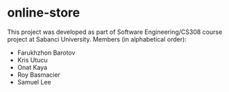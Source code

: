 # online-store

This project was developed as part of Software Engineering/CS308 course project
at Sabanci University. Members (in alphabetical order):


<ul>
    <li> Farukhzhon Barotov </li>
    <li> Kris Utucu </li>
    <li> Onat Kaya </li>
    <li> Roy Basmacier </li>
    <li> Samuel Lee </li>
</ul>
